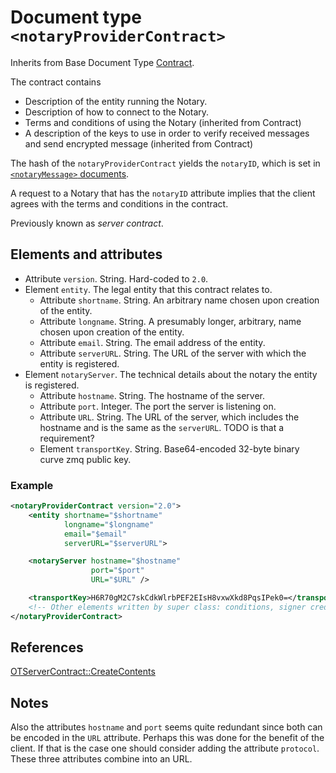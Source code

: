 # Document type `<notaryProviderContract>`

Inherits from Base Document Type [Contract](contract.md).

The contract contains

* Description of the entity running the Notary.
* Description of how to connect to the Notary.
* Terms and conditions of using the Notary (inherited from Contract)
* A description of the keys to use in order to verify received messages and send
  encrypted message (inherited from Contract)

The hash of the `notaryProviderContract` yields the `notaryID`, which is set in
[`<notaryMessage>` documents](notaryMessage.md).

A request to a Notary that has the `notaryID` attribute implies that the client
agrees with the terms and conditions in the contract.

Previously known as _server contract_.

## Elements and attributes

* Attribute `version`. String. Hard-coded to `2.0`.
* Element `entity`. The legal entity that this contract relates to.
  * Attribute `shortname`. String. An arbitrary name chosen upon creation of the
    entity.
  * Attribute `longname`. String. A presumably longer, arbitrary, name chosen
    upon creation of the entity.
  * Attribute `email`. String. The email address of the entity.
  * Attribute `serverURL`. String. The URL of the server with which the entity
    is registered.
* Element `notaryServer`. The technical details about the notary the entity is
  registered.
  * Attribute `hostname`. String. The hostname of the server.
  * Attribute `port`. Integer. The port the server is listening on.
  * Attribute `URL`. String. The URL of the server, which includes the hostname
    and is the same as the `serverURL`. TODO is that a requirement?
  * Element `transportKey`. String. Base64-encoded 32-byte binary curve zmq public key.

### Example
```xml
<notaryProviderContract version="2.0">
    <entity shortname="$shortname"
            longname="$longname"
            email="$email"
            serverURL="$serverURL">

    <notaryServer hostname="$hostname"
                  port="$port"
                  URL="$URL" />

    <transportKey>H6R70gM2C7skCdkWlrbPEF2EIsH8vxwXkd8PqsIPek0=</transportKey>
    <!-- Other elements written by super class: conditions, signer credentials -->
</notaryProviderContract>
```

## References

[OTServerContract::CreateContents](https://github.com/Open-Transactions/opentxs/blob/7cf2be697c5dc4e06cd95d77787373c9285ecce3/src/core/OTServerContract.cpp#L204)

## Notes

Also the attributes `hostname` and `port` seems quite redundant since both can
be encoded in the `URL` attribute. Perhaps this was done for the benefit of the
client. If that is the case one should consider adding the attribute
`protocol`. These three attributes combine into an URL.
